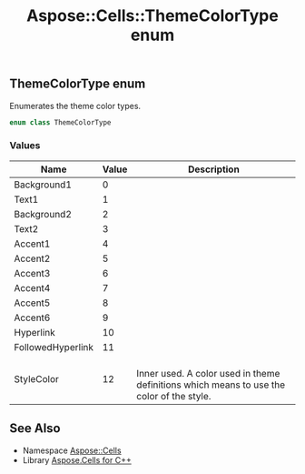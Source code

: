 ﻿---
title: Aspose::Cells::ThemeColorType enum
linktitle: ThemeColorType
second_title: Aspose.Cells for C++ API Reference
description: 'Aspose::Cells::ThemeColorType enum. Enumerates the theme color types in C++.'
type: docs
weight: 25700
url: /cpp/aspose.cells/themecolortype/
---
## ThemeColorType enum


Enumerates the theme color types.

```cpp
enum class ThemeColorType
```

### Values

| Name | Value | Description |
| --- | --- | --- |
| Background1 | 0 | <br> |
| Text1 | 1 | <br> |
| Background2 | 2 | <br> |
| Text2 | 3 | <br> |
| Accent1 | 4 | <br> |
| Accent2 | 5 | <br> |
| Accent3 | 6 | <br> |
| Accent4 | 7 | <br> |
| Accent5 | 8 | <br> |
| Accent6 | 9 | <br> |
| Hyperlink | 10 | <br> |
| FollowedHyperlink | 11 | <br> |
| StyleColor | 12 | <br>Inner used. A color used in theme definitions which means to use the color of the style. |

## See Also

* Namespace [Aspose::Cells](../)
* Library [Aspose.Cells for C++](../../)
